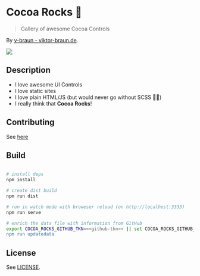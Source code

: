 # Cocoa Rocks 🤘
> Gallery of awesome Cocoa Controls


By [v-braun - viktor-braun.de](https://viktor-braun.de).

<img src="https://raw.githubusercontent.com/v-braun/cocoa-rocks/master/idea/logo.svg?sanitize=true" />


## Description
- I love awesome UI Controls
- I love static sites
- I love plain HTML/JS (but would never go without SCSS 🤷‍♂️) 
- I really think that **Cocoa Rocks**!


## Contributing

See [here](https://github.com/vsouza/awesome-ios/blob/master/.github/CONTRIBUTING.md)


## Build

``` bash

# install deps
npm install

# create dist build
npm run dist

# run in watch mode with broweser reload (on http://localhost:3333)
npm run serve

# enrich the data file with information from GitHub
export COCOA_ROCKS_GITHUB_TKN=<<github-tkn>> || set COCOA_ROCKS_GITHUB_TKN=<<github-tkn>>
npm run updatedata

```



## License

See [LICENSE](https://github.com/v-braun/cocoa-rocks/blob/master/LICENSE).
